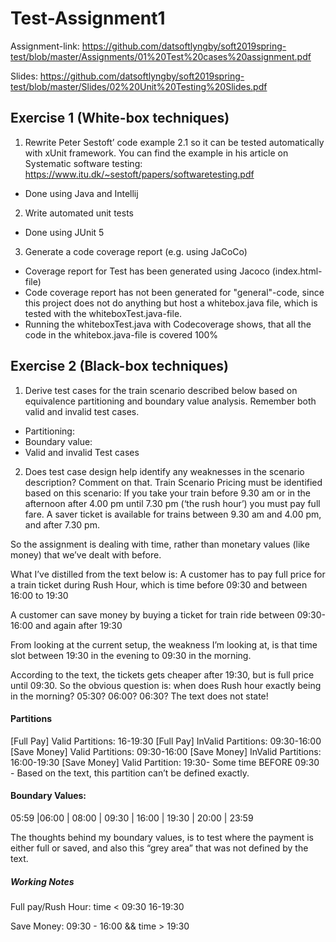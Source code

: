 # Test-Assignment1

Assignment-link: https://github.com/datsoftlyngby/soft2019spring-test/blob/master/Assignments/01%20Test%20cases%20assignment.pdf

Slides: https://github.com/datsoftlyngby/soft2019spring-test/blob/master/Slides/02%20Unit%20Testing%20Slides.pdf

## Exercise 1 (White-box techniques)
1. Rewrite Peter Sestoft’ code example 2.1 so it can be tested automatically with xUnit framework. You can find the example in his article on Systematic software testing: https://www.itu.dk/~sestoft/papers/softwaretesting.pdf
  - Done using Java and Intellij
  
  
2. Write automated unit tests
  - Done using JUnit 5
  
  
3. Generate a code coverage report (e.g. using JaCoCo)
  - Coverage report for Test has been generated using Jacoco (index.html-file)
  - Code coverage report has not been generated for "general"-code, since this project does not do anything but host a whitebox.java file, which is tested with the whiteboxTest.java-file.
  - Running the whiteboxTest.java with Codecoverage shows, that all the code in the whitebox.java-file is covered 100%

## Exercise 2 (Black-box techniques)
1. Derive test cases for the train scenario described below based on equivalence partitioning and boundary value analysis. Remember both valid and invalid test cases.
  - Partitioning:
  - Boundary value:
  - Valid and invalid Test cases
2. Does test case design help identify any weaknesses in the scenario description? Comment on that.
Train Scenario
Pricing must be identified based on this scenario:
If you take your train before 9.30 am or in the afternoon after 4.00 pm until 7.30 pm (‘the rush hour’) you must pay full fare. A saver ticket is available for trains between 9.30 am and 4.00 pm, and after 7.30 pm.

So the assignment is dealing with time, rather than monetary values (like money) that we’ve dealt with before.

What I’ve distilled from the text below is:
A customer has to pay full price for a train ticket during Rush Hour, which is time before 09:30 and between 16:00 to 19:30

A customer can save money by buying a ticket for train ride between 09:30-16:00 and again after 19:30

From looking at the current setup, the weakness I’m looking at, is that time slot between 19:30 in the evening to 09:30 in the morning.

According to the text, the tickets gets cheaper after 19:30, but is full price until 09:30. So the obvious question is: when does Rush hour exactly being in the morning? 05:30? 06:00? 06:30? The text does not state!  

#### Partitions

[Full Pay] Valid Partitions: 16-19:30
[Full Pay] InValid Partitions: 09:30-16:00
[Save Money] Valid Partitions: 09:30-16:00 
[Save Money] InValid Partitions: 16:00-19:30
[Save Money] Valid Partition: 19:30- Some time BEFORE 09:30 - Based on the text, this partition can’t be defined exactly.

#### Boundary Values:

05:59 |06:00 | 08:00 | 09:30 | 16:00 | 19:30 | 20:00 | 23:59 

The thoughts behind my boundary values, is to test where the payment is either full or saved, and also this “grey area” that was not defined by the text.

##### Working Notes
Full pay/Rush Hour: time < 09:30 16-19:30 

Save Money: 09:30 - 16:00 && time > 19:30


